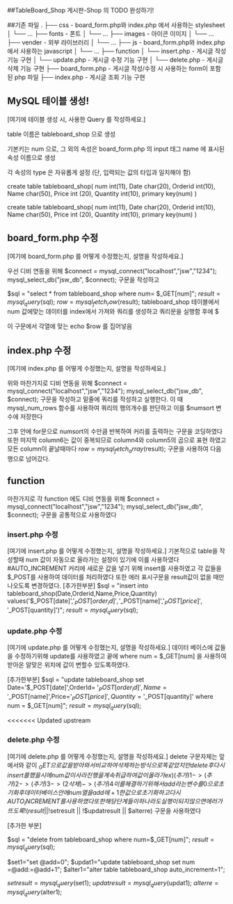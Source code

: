 ##TableBoard_Shop
게시판-Shop 의 TODO 완성하기!

##기존 파일
 .
├── css - board_form.php와 index.php 에서 사용하는 stylesheet
│   └── ...
├── fonts - 폰트
│   └── ...
├── images - 아이콘 이미지
│   └── ...
├── vender - 외부 라이브러리
│   └── ...
├── js - board_form.php와 index.php 에서 사용하는 javascript
│   └── ...
├── function
│   └── insert.php - 게시글 작성 기능 구현
│   └── update.php - 게시글 수정 기능 구현
│   └── delete.php - 게시글 삭제 기능 구현
├── board_form.php - 게시글 작성/수정 시 사용하는 form이 포함된 php 파일
├── index.php - 게시글 조회 기능 구현
## MySQL 테이블 생성!

[여기에 테이블 생성 시, 사용한 Query 를 작성하세요.] 


table 이름은 tableboard_shop 으로 생성

기본키는 num 으로, 그 외의 속성은 board_form.php 의 input 태그 name 에 표시된 속성 이름으로 생성

각 속성의 type 은 자유롭게 설정 (단, 입력되는 값의 타입과 일치해야 함)

create table tableboard_shop( num int(11), Date char(20), Orderid int(10), Name char(50), Price int (20), Quantity int(10), primary key(num) )

   create table tableboard_shop(
    num int(11),
    Date char(20),
    Orderid int(10), 
    Name char(50),
    Price int (20),
    Quantity int(10),
    primary key(num) 
   )

## board_form.php 수정
   [여기에 board_form.php 를 어떻게 수정했는지, 설명을 작성하세요.]
   
   우선 디비 연동을 위해
   $connect = mysql_connect("localhost","jsw","1234"); mysql_select_db("jsw_db", $connect); 구문을 작성하고
   
   $sql = "select * from tableboard_shop where num= $_GET[num]"; $result = mysql_query($sql); $row = mysql_fetch_row($result); tableboard_shop 테이블에서 num 값에맞는 데이터를 index에서 가져와 쿼리를 생성하고 쿼리문을 실행함 후에 $
   
   이 구문에서 각열에 맞는 echo $row 를 집어넣음
## index.php 수정
   [여기에 index.php 를 어떻게 수정했는지, 설명을 작성하세요.]
   
   위와 마찬가지로 디비 연동을 위해 $connect = mysql_connect("localhost","jsw","1234"); mysql_select_db("jsw_db", $connect); 구문을 작성하고 밑줄에 쿼리를 작성하고 실행한다. 이 때 mysql_num_rows 함수를 사용하여 쿼리의 행의개수를 판단하고 이를 $numsort 변수에 저장한다
   
   그후 안에 for문으로 numsort의 수만큼 반복하여 커리를 출력하는 구문을 코딩하였다 또한 마지막 column6는 값이 중복되므로 column4와 column5의 곱으로 표현 하였고 모든 column이 끝날때마다 $row = mysql_fetch_array($result); 구문을 사용하여 다음 행으로 넘어갔다.
## function
   마찬가지로 각 function 에도 디비 연동을 위해
   $connect = mysql_connect("localhost","jsw","1234");
   mysql_select_db("jsw_db", $connect); 구문을 공통적으로 사용하였다
   
### insert.php 수정
   [여기에 insert.php 를 어떻게 수정했는지, 설명을 작성하세요.]
      기본적으로 table을 작성할때 num 값이 자동으로 올라가는 설정이 있기에 이를 사용하였다 
      #AUTO_INCREMENT 커리에 새로운 값을 넣기 위해 insert를 사용하였고 각 값들을 $_POST를 사용하여 데이터를 처리하였다 
      또한 에러 표시구문을 result값이 없을 때만 나오도록 변경하였다. 
   [추가한부분] 
      $sql = "insert into tableboard_shop(Date,Orderid,Name,Price,Quantity) values('$_POST[date]','$_POST[order_id]','$_POST[name]','$_POST[price]','$_POST[quantity]')"; $result = mysql_query($sql);
    

 
 
### update.php 수정
  [여기에 update.php 를 어떻게 수정했는지, 설명을 작성하세요.] 
  데이터 베이스에 값들을 수정하기위해 update를 사용하였고 끝에 where num = $_GET[num] 을 사용하여 받아온 알맞은 
  위치에 값이 변할수 있도록하였다.
    
   [추가한부분]
   $sql = "update tableboard_shop set Date='$_POST[date]',OrderId= '$_POST[order_id]' ,Name='$_POST[name]',Price='$_POST[price]',Quantity='$_POST[quantity]' where num = $_GET[num]"; $result = mysql_query($sql);




<<<<<<< Updated upstream

### delete.php 수정
[여기에 delete.php 를 어떻게 수정했는지, 설명을 작성하세요.]
delete 구문자체는 앞에서와 같이 $_GET으로 값을 받아와서 비교하여 삭제하는 방식으로
똑같았지만 delete 후 다시 insert를 했을시에 num값이 사라진 행을 계속 취급하여 값이올라가 ex)(추가)1->(추가)2->(추가)3->(2삭제)->(추가)4
이를 해결하기 위해서 add라는 변수를 0으로 초기화 후 데이터 베이스안에 num열을 add에 +1한값으로 초기화하고 
다시 AUTO_INCREMENT를 사용하였다 또한 해당 단계들이 하나라도 실행이 되지않으면 에러가 뜨도록
!(result || !$setresult || !$updatresult || $alterre) 구문을 사용하였다

[추가한 부분]


$sql = "delete from tableboard_shop where num=$_GET[num]";
$result = mysql_query($sql);

$set1="set @add=0";
$updat1="update tableboard_shop set num =@add:=@add+1";
$alter1="alter table tableboard_shop auto_increment=1";

$setresult=mysql_query($set1);
$updatresult=mysql_query($updat1);
$alterre=mysql_query($alter1);
